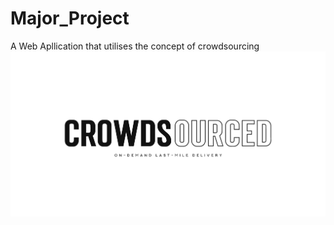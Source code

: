 # Major_Project
A Web Apllication that utilises the concept of crowdsourcing 
![](core/static/img/log.png)
